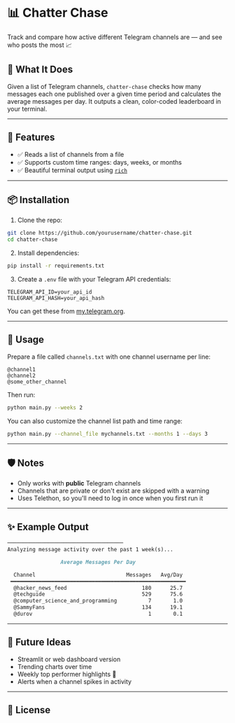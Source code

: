 # 📊 Chatter Chase

Track and compare how active different Telegram channels are — and see who posts the most 📈

## 🚀 What It Does

Given a list of Telegram channels, `chatter-chase` checks how many messages each one published over a given time period and calculates the average messages per day. It outputs a clean, color-coded leaderboard in your terminal.

---

## 🧰 Features

- ✅ Reads a list of channels from a file
- ✅ Supports custom time ranges: days, weeks, or months
- ✅ Beautiful terminal output using [`rich`](https://github.com/Textualize/rich)

---

## 📦 Installation

1. Clone the repo:

```bash
git clone https://github.com/yourusername/chatter-chase.git
cd chatter-chase
```

2. Install dependencies:

```bash
pip install -r requirements.txt
```

3. Create a `.env` file with your Telegram API credentials:

```
TELEGRAM_API_ID=your_api_id
TELEGRAM_API_HASH=your_api_hash
```

You can get these from [my.telegram.org](https://my.telegram.org).

---

## 📂 Usage

Prepare a file called `channels.txt` with one channel username per line:

```
@channel1
@channel2
@some_other_channel
```

Then run:

```bash
python main.py --weeks 2
```

You can also customize the channel list path and time range:

```bash
python main.py --channel_file mychannels.txt --months 1 --days 3
```

---

## 🛡️ Notes

- Only works with **public** Telegram channels
- Channels that are private or don't exist are skipped with a warning
- Uses Telethon, so you'll need to log in once when you first run it

---

## ✨ Example Output

```markdown
─────────────────────────────────────
Analyzing message activity over the past 1 week(s)...

                 Average Messages Per Day

  Channel                             Messages   Avg/Day
 ━━━━━━━━━━━━━━━━━━━━━━━━━━━━━━━━━━━━━━━━━━━━━━━━━━━━━━━━
  @hacker_news_feed                        180      25.7
  @techguide                               529      75.6
  @computer_science_and_programming          7       1.0
  @SammyFans                               134      19.1
  @durov                                     1       0.1
```

---

## 🤔 Future Ideas

- Streamlit or web dashboard version
- Trending charts over time
- Weekly top performer highlights 🥇
- Alerts when a channel spikes in activity

---

## 📜 License

